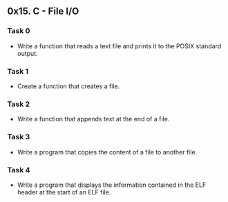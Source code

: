 ## 0x15. C - File I/O

### Task 0
- Write a function that reads a text file and prints it to the POSIX standard output.

### Task 1
- Create a function that creates a file.

### Task 2
- Write a function that appends text at the end of a file.

### Task 3
- Write a program that copies the content of a file to another file.

### Task 4
- Write a program that displays the information contained in the ELF header at the start of an ELF file.
